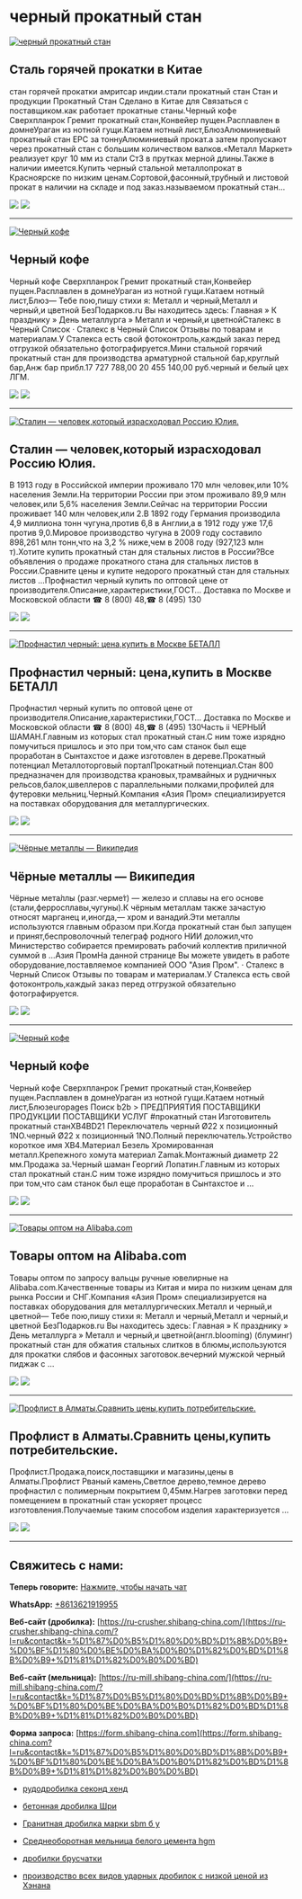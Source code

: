 # черный прокатный стан

<a href="https://swt.shibang-china.com/?l=ru&img&k=%D1%87%D0%B5%D1%80%D0%BD%D1%8B%D0%B9+%D0%BF%D1%80%D0%BE%D0%BA%D0%B0%D1%82%D0%BD%D1%8B%D0%B9+%D1%81%D1%82%D0%B0%D0%BD" target="_blank">![черный прокатный стан](http://static.shibang-china.com/all-800x300/614.jpg)</a>

## Сталь горячей прокатки в Китае
стан горячей прокатки амритсар индии.стали прокатный стан Стан и продукции Прокатный Стан Сделано в Китае для Связаться с поставщиком.как работает прокатные станы.Черный кофе Сверхпланрок Гремит прокатный стан,Конвейер пущен.Расплавлен в домнеУраган из нотной гущи.Катаем нотный лист,БлюзАлюминиевый прокатный стан EPC за тоннуАлюминиевый прокат.а затем пропускают через прокатный стан с большим количеством валков.&#171;Металл Маркет&#187; реализует круг 10 мм из стали Ст3 в прутках мерной длины.Также в наличии имеется.Купить черный стальной металлопрокат в Красноярске по низким ценам.Сортовой,фасонный,трубный и листовой прокат в наличии на складе и под заказ.называемом прокатный стан…


<a href="https://whatsapp.shibangsoft.com/WhatsApp.php" target="_blank" title="WhatsApp">![](http://static.shibang-china.com/icon/whatsapp.png)</a> <a href="https://swt.shibang-china.com/?l=ru&icon&k=%D1%87%D0%B5%D1%80%D0%BD%D1%8B%D0%B9+%D0%BF%D1%80%D0%BE%D0%BA%D0%B0%D1%82%D0%BD%D1%8B%D0%B9+%D1%81%D1%82%D0%B0%D0%BD" target="_blank">![](http://static.shibang-china.com/icon/chat-ru.png)</a>

---

<a href="https://swt.shibang-china.com/?l=ru&img&k=%D1%87%D0%B5%D1%80%D0%BD%D1%8B%D0%B9+%D0%BF%D1%80%D0%BE%D0%BA%D0%B0%D1%82%D0%BD%D1%8B%D0%B9+%D1%81%D1%82%D0%B0%D0%BD" target="_blank">![Черный кофе](http://static.shibang-china.com/all-800x300/991.jpg)</a>

## Черный кофе
Черный кофе Сверхпланрок Гремит прокатный стан,Конвейер пущен.Расплавлен в домнеУраган из нотной гущи.Катаем нотный лист,Блюз— Тебе пою,пишу стихи я: Металл и черный,Металл и черный,и цветной БезПодарков.ru Вы находитесь здесь: Главная &#187; К празднику &#187; День металлурга &#187; Металл и черный,и цветнойСталекс в Черный Список&nbsp;&#0183;&#32;Сталекс в Черный Список Отзывы по товарам и материалам.У Сталекса есть свой фотоконтроль,каждый заказ перед отгрузкой обязательно фотографируется.Мини стальной горячий прокатный стан для производства арматурной стальной бар,круглый бар,Анж бар прибл.17 727 788,00 20 455 140,00 руб.черный и белый цех ЛГМ.


<a href="https://whatsapp.shibangsoft.com/WhatsApp.php" target="_blank" title="WhatsApp">![](http://static.shibang-china.com/icon/whatsapp.png)</a> <a href="https://swt.shibang-china.com/?l=ru&icon&k=%D1%87%D0%B5%D1%80%D0%BD%D1%8B%D0%B9+%D0%BF%D1%80%D0%BE%D0%BA%D0%B0%D1%82%D0%BD%D1%8B%D0%B9+%D1%81%D1%82%D0%B0%D0%BD" target="_blank">![](http://static.shibang-china.com/icon/chat-ru.png)</a>

---

<a href="https://swt.shibang-china.com/?l=ru&img&k=%D1%87%D0%B5%D1%80%D0%BD%D1%8B%D0%B9+%D0%BF%D1%80%D0%BE%D0%BA%D0%B0%D1%82%D0%BD%D1%8B%D0%B9+%D1%81%D1%82%D0%B0%D0%BD" target="_blank">![Сталин — человек,который израсходовал Россию Юлия.](http://static.shibang-china.com/all-800x300/958.jpg)</a>

## Сталин — человек,который израсходовал Россию Юлия.
В 1913 году в Российской империи проживало 170 млн человек,или 10% населения Земли.На территории России при этом проживало 89,9 млн человек,или 5,6% населения Земли.Сейчас на территории России проживает 140 млн человек,или 2.В 1892 году Германия производила 4,9 миллиона тонн чугуна,против 6,8 в Англии,а в 1912 году уже 17,6 против 9,0.Мировое производство чугуна в 2009 году составило 898,261 млн тонн,что на 3,2 % ниже,чем в 2008 году (927,123 млн т).Хотите купить прокатный стан для стальных листов в России?Все объявления о продаже прокатного стана для стальных листов в России.Сравните цены и купите недорого прокатный стан для стальных листов …Профнастил черный купить по оптовой цене от производителя.Описание,характеристики,ГОСТ… Доставка по Москве и Московской области ☎ 8 (800) 48,☎ 8 (495) 130


<a href="https://whatsapp.shibangsoft.com/WhatsApp.php" target="_blank" title="WhatsApp">![](http://static.shibang-china.com/icon/whatsapp.png)</a> <a href="https://swt.shibang-china.com/?l=ru&icon&k=%D1%87%D0%B5%D1%80%D0%BD%D1%8B%D0%B9+%D0%BF%D1%80%D0%BE%D0%BA%D0%B0%D1%82%D0%BD%D1%8B%D0%B9+%D1%81%D1%82%D0%B0%D0%BD" target="_blank">![](http://static.shibang-china.com/icon/chat-ru.png)</a>

---

<a href="https://swt.shibang-china.com/?l=ru&img&k=%D1%87%D0%B5%D1%80%D0%BD%D1%8B%D0%B9+%D0%BF%D1%80%D0%BE%D0%BA%D0%B0%D1%82%D0%BD%D1%8B%D0%B9+%D1%81%D1%82%D0%B0%D0%BD" target="_blank">![Профнастил черный: цена,купить в Москве БЕТАЛЛ](http://static.shibang-china.com/all-800x300/652.jpg)</a>

## Профнастил черный: цена,купить в Москве БЕТАЛЛ
Профнастил черный купить по оптовой цене от производителя.Описание,характеристики,ГОСТ… Доставка по Москве и Московской области ☎ 8 (800) 48,☎ 8 (495) 130Часть ii ЧЕРНЫЙ ШАМАН.Главным из которых стал прокатный стан.С ним тоже изрядно помучиться пришлось и это при том,что сам станок был еще проработан в Сынтахстое и даже изготовлен в дереве.Прокатный потенциал Металлоторговый порталПрокатный потенциал.Стан 800 предназначен для производства крановых,трамвайных и рудничных рельсов,балок,швеллеров с параллельными полками,профилей для футеровки мельниц.Черный.Компания &#171;Азия Пром&#187; специализируется на поставках оборудования для металлургических.


<a href="https://whatsapp.shibangsoft.com/WhatsApp.php" target="_blank" title="WhatsApp">![](http://static.shibang-china.com/icon/whatsapp.png)</a> <a href="https://swt.shibang-china.com/?l=ru&icon&k=%D1%87%D0%B5%D1%80%D0%BD%D1%8B%D0%B9+%D0%BF%D1%80%D0%BE%D0%BA%D0%B0%D1%82%D0%BD%D1%8B%D0%B9+%D1%81%D1%82%D0%B0%D0%BD" target="_blank">![](http://static.shibang-china.com/icon/chat-ru.png)</a>

---

<a href="https://swt.shibang-china.com/?l=ru&img&k=%D1%87%D0%B5%D1%80%D0%BD%D1%8B%D0%B9+%D0%BF%D1%80%D0%BE%D0%BA%D0%B0%D1%82%D0%BD%D1%8B%D0%B9+%D1%81%D1%82%D0%B0%D0%BD" target="_blank">![Чёрные металлы — Википедия](http://static.shibang-china.com/all-800x300/639.jpg)</a>

## Чёрные металлы — Википедия
Чёрные мета́ллы (разг.черме́т) — железо и сплавы на его основе (стали,ферросплавы,чугуны).К чёрным металлам также зачастую относят марганец и,иногда,— хром и ванадий.Эти металлы используются главным образом при.Когда прокатный стан был запущен и принят,беспроволочный телеграф родного НИИ доложил,что Министерство собирается премировать рабочий коллектив приличной суммой в …Азия ПромНа данной странице Вы можете увидеть в работе оборудование,поставляемое компанией ООО &quot;Азия Пром&quot;.&nbsp;&#0183;&#32;Сталекс в Черный Список Отзывы по товарам и материалам.У Сталекса есть свой фотоконтроль,каждый заказ перед отгрузкой обязательно фотографируется.


<a href="https://whatsapp.shibangsoft.com/WhatsApp.php" target="_blank" title="WhatsApp">![](http://static.shibang-china.com/icon/whatsapp.png)</a> <a href="https://swt.shibang-china.com/?l=ru&icon&k=%D1%87%D0%B5%D1%80%D0%BD%D1%8B%D0%B9+%D0%BF%D1%80%D0%BE%D0%BA%D0%B0%D1%82%D0%BD%D1%8B%D0%B9+%D1%81%D1%82%D0%B0%D0%BD" target="_blank">![](http://static.shibang-china.com/icon/chat-ru.png)</a>

---

<a href="https://swt.shibang-china.com/?l=ru&img&k=%D1%87%D0%B5%D1%80%D0%BD%D1%8B%D0%B9+%D0%BF%D1%80%D0%BE%D0%BA%D0%B0%D1%82%D0%BD%D1%8B%D0%B9+%D1%81%D1%82%D0%B0%D0%BD" target="_blank">![Черный кофе](http://static.shibang-china.com/all-800x300/1315.jpg)</a>

## Черный кофе
Черный кофе Сверхпланрок Гремит прокатный стан,Конвейер пущен.Расплавлен в домнеУраган из нотной гущи.Катаем нотный лист,Блюзeuropages Поиск b2b &gt; ПРЕДПРИЯТИЯ ПОСТАВЩИКИ ПРОДУКЦИИ ПОСТАВЩИКИ УСЛУГ #прокатный стан Изготовитель прокатный станXB4BD21 Переключатель черный &#216;22 х позиционный 1NO.черный &#216;22 х позиционный 1NO.Полный переключатель.Устройство короткое имя XB4.Материал Безель Хромированная металл.Крепежного хомута материал Zamak.Монтажный диаметр 22 мм.Продажа за.Черный шаман Георгий Лопатин.Главным из которых стал прокатный стан.С ним тоже изрядно помучиться пришлось и это при том,что сам станок был еще проработан в Сынтахстое и …


<a href="https://whatsapp.shibangsoft.com/WhatsApp.php" target="_blank" title="WhatsApp">![](http://static.shibang-china.com/icon/whatsapp.png)</a> <a href="https://swt.shibang-china.com/?l=ru&icon&k=%D1%87%D0%B5%D1%80%D0%BD%D1%8B%D0%B9+%D0%BF%D1%80%D0%BE%D0%BA%D0%B0%D1%82%D0%BD%D1%8B%D0%B9+%D1%81%D1%82%D0%B0%D0%BD" target="_blank">![](http://static.shibang-china.com/icon/chat-ru.png)</a>

---

<a href="https://swt.shibang-china.com/?l=ru&img&k=%D1%87%D0%B5%D1%80%D0%BD%D1%8B%D0%B9+%D0%BF%D1%80%D0%BE%D0%BA%D0%B0%D1%82%D0%BD%D1%8B%D0%B9+%D1%81%D1%82%D0%B0%D0%BD" target="_blank">![Товары оптом на Alibaba.com](http://static.shibang-china.com/all-800x300/1415.jpg)</a>

## Товары оптом на Alibaba.com
Товары оптом по запросу вальцы ручные ювелирные на Alibaba.com.Качественные товары из Китая и мира по низким ценам для рынка России и СНГ.Компания &#171;Азия Пром&#187; специализируется на поставках оборудования для металлургических.Металл и черный,и цветной— Тебе пою,пишу стихи я: Металл и черный,Металл и черный,и цветной БезПодарков.ru Вы находитесь здесь: Главная &#187; К празднику &#187; День металлурга &#187; Металл и черный,и цветной(англ.blooming) (блуминг) прокатный стан для обжатия стальных слитков в блюмы,используются для прокатки слябов и фасонных заготовок.вечерний мужской черный пиджак с …


<a href="https://whatsapp.shibangsoft.com/WhatsApp.php" target="_blank" title="WhatsApp">![](http://static.shibang-china.com/icon/whatsapp.png)</a> <a href="https://swt.shibang-china.com/?l=ru&icon&k=%D1%87%D0%B5%D1%80%D0%BD%D1%8B%D0%B9+%D0%BF%D1%80%D0%BE%D0%BA%D0%B0%D1%82%D0%BD%D1%8B%D0%B9+%D1%81%D1%82%D0%B0%D0%BD" target="_blank">![](http://static.shibang-china.com/icon/chat-ru.png)</a>

---

<a href="https://swt.shibang-china.com/?l=ru&img&k=%D1%87%D0%B5%D1%80%D0%BD%D1%8B%D0%B9+%D0%BF%D1%80%D0%BE%D0%BA%D0%B0%D1%82%D0%BD%D1%8B%D0%B9+%D1%81%D1%82%D0%B0%D0%BD" target="_blank">![Профлист в Алматы.Сравнить цены,купить потребительские.](http://static.shibang-china.com/all-800x300/811.jpg)</a>

## Профлист в Алматы.Сравнить цены,купить потребительские.
Профлист.Продажа,поиск,поставщики и магазины,цены в Алматы.Профлист Рваный камень,Светлое дерево,темное дерево профнастил с полимерным покрытием 0,45мм.Нагрев заготовки перед помещением в прокатный стан ускоряет процесс изготовления.Получаемые таким способом изделия характеризуется …

<a href="https://whatsapp.shibangsoft.com/WhatsApp.php" target="_blank" title="WhatsApp">![](http://static.shibang-china.com/icon/whatsapp.png)</a> <a href="https://swt.shibang-china.com/?l=ru&icon&k=%D1%87%D0%B5%D1%80%D0%BD%D1%8B%D0%B9+%D0%BF%D1%80%D0%BE%D0%BA%D0%B0%D1%82%D0%BD%D1%8B%D0%B9+%D1%81%D1%82%D0%B0%D0%BD" target="_blank">![](http://static.shibang-china.com/icon/chat-ru.png)</a>

---
## Свяжитесь с нами:

**Теперь говорите:** [Нажмите, чтобы начать чат](https://swt.shibang-china.com?l=ru&contact&k=%D1%87%D0%B5%D1%80%D0%BD%D1%8B%D0%B9+%D0%BF%D1%80%D0%BE%D0%BA%D0%B0%D1%82%D0%BD%D1%8B%D0%B9+%D1%81%D1%82%D0%B0%D0%BD)

**WhatsApp:**  [+8613621919955](https://whatsapp.shibangsoft.com/WhatsApp.php)

**Веб-сайт (дробилка):** [https://ru-crusher.shibang-china.com/](https://ru-crusher.shibang-china.com/?l=ru&contact&k=%D1%87%D0%B5%D1%80%D0%BD%D1%8B%D0%B9+%D0%BF%D1%80%D0%BE%D0%BA%D0%B0%D1%82%D0%BD%D1%8B%D0%B9+%D1%81%D1%82%D0%B0%D0%BD)

**Веб-сайт (мельница):** [https://ru-mill.shibang-china.com/](https://ru-mill.shibang-china.com/?l=ru&contact&k=%D1%87%D0%B5%D1%80%D0%BD%D1%8B%D0%B9+%D0%BF%D1%80%D0%BE%D0%BA%D0%B0%D1%82%D0%BD%D1%8B%D0%B9+%D1%81%D1%82%D0%B0%D0%BD)

**Форма запроса:** [https://form.shibang-china.com](https://form.shibang-china.com?l=ru&contact&k=%D1%87%D0%B5%D1%80%D0%BD%D1%8B%D0%B9+%D0%BF%D1%80%D0%BE%D0%BA%D0%B0%D1%82%D0%BD%D1%8B%D0%B9+%D1%81%D1%82%D0%B0%D0%BD)

* [рудодробилка секонд хенд](../123/%D1%80%D1%83%D0%B4%D0%BE%D0%B4%D1%80%D0%BE%D0%B1%D0%B8%D0%BB%D0%BA%D0%B0%20%D1%81%D0%B5%D0%BA%D0%BE%D0%BD%D0%B4%20%D1%85%D0%B5%D0%BD%D0%B4.md)

* [бетонная дробилка Шри](../122/%D0%B1%D0%B5%D1%82%D0%BE%D0%BD%D0%BD%D0%B0%D1%8F%20%D0%B4%D1%80%D0%BE%D0%B1%D0%B8%D0%BB%D0%BA%D0%B0%20%D0%A8%D1%80%D0%B8.md)

* [Гранитная дробилка марки sbm б  у](../121/%D0%93%D1%80%D0%B0%D0%BD%D0%B8%D1%82%D0%BD%D0%B0%D1%8F%20%D0%B4%D1%80%D0%BE%D0%B1%D0%B8%D0%BB%D0%BA%D0%B0%20%D0%BC%D0%B0%D1%80%D0%BA%D0%B8%20sbm%20%D0%B1%20%20%D1%83.md)

* [Среднеоборотная мельница белого цемента hgm](../122/%D0%A1%D1%80%D0%B5%D0%B4%D0%BD%D0%B5%D0%BE%D0%B1%D0%BE%D1%80%D0%BE%D1%82%D0%BD%D0%B0%D1%8F%20%D0%BC%D0%B5%D0%BB%D1%8C%D0%BD%D0%B8%D1%86%D0%B0%20%D0%B1%D0%B5%D0%BB%D0%BE%D0%B3%D0%BE%20%D1%86%D0%B5%D0%BC%D0%B5%D0%BD%D1%82%D0%B0%20hgm.md)

* [дробилки брусчатки](../123/%D0%B4%D1%80%D0%BE%D0%B1%D0%B8%D0%BB%D0%BA%D0%B8%20%D0%B1%D1%80%D1%83%D1%81%D1%87%D0%B0%D1%82%D0%BA%D0%B8.md)

* [производство всех видов ударных дробилок с низкой ценой из Хэнана](../121/%D0%BF%D1%80%D0%BE%D0%B8%D0%B7%D0%B2%D0%BE%D0%B4%D1%81%D1%82%D0%B2%D0%BE%20%D0%B2%D1%81%D0%B5%D1%85%20%D0%B2%D0%B8%D0%B4%D0%BE%D0%B2%20%D1%83%D0%B4%D0%B0%D1%80%D0%BD%D1%8B%D1%85%20%D0%B4%D1%80%D0%BE%D0%B1%D0%B8%D0%BB%D0%BE%D0%BA%20%D1%81%20%D0%BD%D0%B8%D0%B7%D0%BA%D0%BE%D0%B9%20%D1%86%D0%B5%D0%BD%D0%BE%D0%B9%20%D0%B8%D0%B7%20%D0%A5%D1%8D%D0%BD%D0%B0%D0%BD%D0%B0.md)
